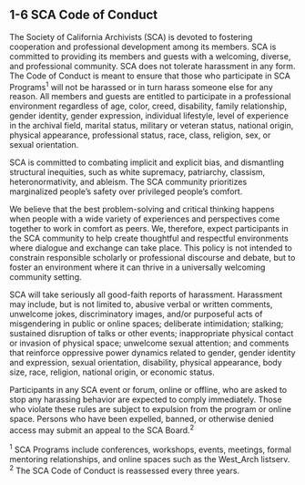 ## 1-6 SCA Code of Conduct

The Society of California Archivists (SCA) is devoted to fostering cooperation and professional development among its members. SCA is committed to providing its members and guests with a welcoming, diverse, and professional community. SCA does not tolerate harassment in any form. The Code of Conduct is meant to ensure that those who participate in SCA Programs<sup>1</sup> will not be harassed or in turn harass someone else for any reason. All members and guests are entitled to participate in a professional environment regardless of age, color, creed, disability, family relationship, gender identity, gender expression, individual lifestyle, level of experience in the archival field, marital status, military or veteran status, national origin, physical appearance, professional status, race, class, religion, sex, or sexual orientation.

SCA is committed to combating implicit and explicit bias, and dismantling structural inequities, such as white supremacy, patriarchy, classism, heteronormativity, and ableism. The SCA community prioritizes marginalized people’s safety over privileged people’s comfort. 

We believe that the best problem-solving and critical thinking happens when people with a wide variety of experiences and perspectives come together to work in comfort as peers. We, therefore, expect participants in the SCA community to help create thoughtful and respectful environments where dialogue and exchange can take place. This policy is not intended to constrain responsible scholarly or professional discourse and debate, but to foster an environment where it can thrive in a universally welcoming community setting. 

SCA will take seriously all good-faith reports of harassment. Harassment may include, but is not limited to, abusive verbal or written comments, unwelcome jokes, discriminatory images, and/or purposeful acts of misgendering in public or online spaces; deliberate intimidation; stalking; sustained disruption of talks or other events; inappropriate physical contact or invasion of physical space; unwelcome sexual attention; and comments that reinforce oppressive power dynamics related to gender, gender identity and expression, sexual orientation, disability, physical appearance, body size, race, religion, national origin, or economic status.

Participants in any SCA event or forum, online or offline, who are asked to stop any harassing behavior are expected to comply immediately. Those who violate these rules are subject to expulsion from the program or online space. Persons who have been expelled, banned, or otherwise denied access may submit an appeal to the SCA Board.<sup>2</sup>

<sup>1</sup> SCA Programs include conferences, workshops, events, meetings, formal mentoring relationships, and online spaces such as the West_Arch listserv.      
<sup>2</sup> The SCA Code of Conduct is reassessed every three years.
